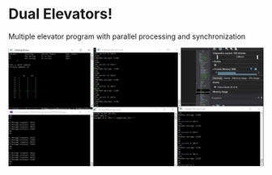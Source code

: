 # Dual Elevators!

Multiple elevator program with parallel processing and synchronization 

![Screenshot](https://github.com/raymondhcyu/elevators/blob/master/pic3.PNG)
